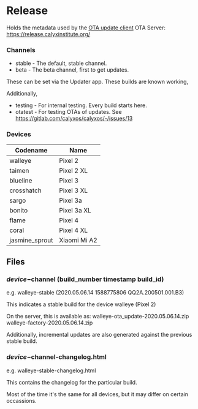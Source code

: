 # Release

Holds the metadata used by the [OTA update client](https://gitlab.com/calyxos/platform_packages_apps_updater)
OTA Server: https://release.calyxinstitute.org/

### Channels
* stable - The default, stable channel.
* beta - The beta channel, first to get updates.

These can be set via the Updater app. These builds are known working, 

Additionally,
* testing - For internal testing. Every build starts here.
* otatest - For testing OTAs of updates. See https://gitlab.com/calyxos/calyxos/-/issues/13

### Devices
| Codename | Name |
| -------- | ---- |
| walleye | Pixel 2 |
| taimen | Pixel 2 XL |
| blueline | Pixel 3 |
| crosshatch | Pixel 3 XL |
| sargo | Pixel 3a |
| bonito | Pixel 3a XL |
| flame | Pixel 4 |
| coral | Pixel 4 XL |
| jasmine_sprout | Xiaomi Mi A2 |

## Files

### $device-$channel (build_number timestamp build_id)
e.g. walleye-stable (2020.05.06.14 1588775806 QQ2A.200501.001.B3)

This indicates a stable build for the device walleye (Pixel 2)

On the server, this is available as:
walleye-ota_update-2020.05.06.14.zip
walleye-factory-2020.05.06.14.zip

Additionally, incremental updates are also generated against the previous stable build.

### $device-$channel-changelog.html
e.g. walleye-stable-changelog.html

This contains the changelog for the particular build.

Most of the time it's the same for all devices, but it may differ on certain occassions.
